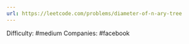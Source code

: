 ```yaml
---
url: https://leetcode.com/problems/diameter-of-n-ary-tree
---
```


Difficulty: #medium
Companies: #facebook
